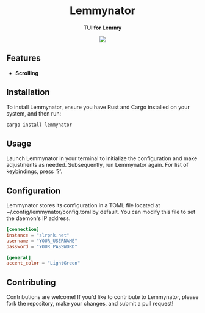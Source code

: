 <div align="center">
    <h1><strong>Lemmynator</strong></h1>
    <p>
	    <strong>TUI for Lemmy</strong>
    </p>
    <img src="https://codeberg.org/micielski/lemmynator/raw/branch/main/imgs/image.png" />
</div>

## Features

- **Scrolling**

## Installation

To install Lemmynator, ensure you have Rust and Cargo installed on your system, and then run:

```bash
cargo install lemmynator
```

## Usage

Launch Lemmynator in your terminal to initialize the configuration and make adjustments as needed. Subsequently, run Lemmynator again. For list of keybindings, press '?'.

## Configuration

Lemmynator stores its configuration in a TOML file located at ~/.config/lemmynator/config.toml by default. You can modify this file to
set the daemon's IP address.

```toml
[connection]
instance = "slrpnk.net"
username = "YOUR_USERNAME"
password = "YOUR_PASSWORD"

[general]
accent_color = "LightGreen"
```

## Contributing

Contributions are welcome! If you'd like to contribute to Lemmynator, please fork the repository, make your changes, and submit a pull request!
